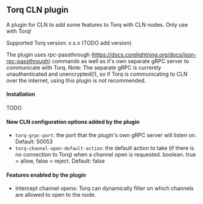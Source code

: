 ## Torq CLN plugin

A plugin for CLN to add some features to Torq with CLN nodes. Only use with Torq!

Supported Torq version: x.x.x (TODO add version)

The plugin uses rpc-passthrough (https://docs.corelightning.org/docs/json-rpc-passthrough) commands as well as it's own separate gRPC server to communicate with Torq. Note: The separate gRPC is currently unauthenticated and unencrypted(!), so if Torq is communicating to CLN over the internet, using this plugin is not recommended.

#### Installation

TODO

#### New CLN configuration options added by the plugin

- `torq-grpc-port`: the port that the plugin's own gRPC server will listen on. Default: 50053
- `torq-channel-open-default-action`: the default action to take (if there is no connection to Torq) when a channel open is requested. boolean. true = allow, false = reject. Default: false

#### Features enabled by the plugin

- Intercept channel opens: Torq can dynamically filter on which channels are allowed to open to the node.
